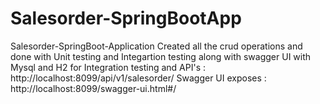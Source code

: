 # Salesorder-SpringBootApp
 Salesorder-SpringBoot-Application
Created all the crud operations and done with Unit testing and Integartion testing along with swagger UI with Mysql and H2 for Integration testing and
API's : http://localhost:8099/api/v1/salesorder/
Swagger UI exposes : http://localhost:8099/swagger-ui.html#/
